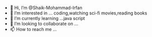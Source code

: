 - 👋 Hi, I’m @Shaik-Mohammad-Irfan
- 👀 I’m interested in ... coding,watching sci-fi movies,reading books
- 🌱 I’m currently learning ...java script
- 💞️ I’m looking to collaborate on ...
- 📫 How to reach me ...

<!---
Shaik-Mohammad-Irfan/Shaik-Mohammad-Irfan is a ✨ special ✨ repository because its `README.md` (this file) appears on your GitHub profile.
You can click the Preview link to take a look at your changes.
--->
